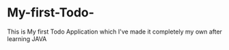 # My-first-Todo-
This is My first Todo Application which I've made it completely my own after learning JAVA 
